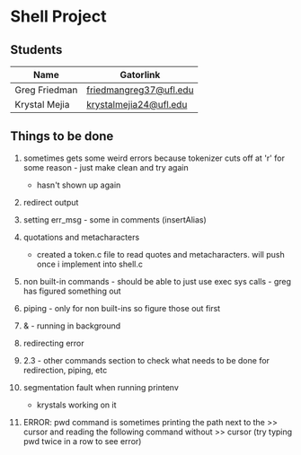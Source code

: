 Shell Project
==========================

Students
--------

Name             | Gatorlink
-----------------|----------
Greg Friedman    | friedmangreg37@ufl.edu
Krystal Mejia    | krystalmejia24@ufl.edu



Things to be done
------------------

1. sometimes gets some weird errors because tokenizer cuts off at 'r' for some reason - just make clean and try again
	* hasn't shown up again

2. redirect output

3. setting err_msg - some in comments (insertAlias)

4. quotations and metacharacters
	* created a token.c file to read quotes and metacharacters. will push once i implement into shell.c

5. non built-in commands - should be able to just use exec sys calls  - greg has figured something out

6. piping - only for non built-ins so figure those out first

7. & - running in background

8. redirecting error

9. 2.3 - other commands section to check what needs to be done for redirection, piping, etc

10. segmentation fault when running printenv 
	* krystals working on it
		
11. ERROR: pwd command is sometimes printing the path next to the >> cursor and reading the following command without >> cursor
	(try typing pwd twice in a row to see error)
 	
	  
	  
			


	
	